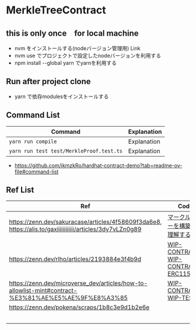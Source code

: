 # MerkleTreeContract

## this is only once　for local machine
- nvm をインストールする(nodeバージョン管理用) Link
- nvm use でプロジェクトで設定したnodeバージョンを利用する
- npm install --global yarn でyarnを利用する

## Run after project clone
- yarn で依存modulesをインストールする

## Command List
| Command | Explanation |
| ---- | ---- |
| `yarn run compile` | Explanation |
| `yarn run test test/MerkleProof.test.ts` | Explanation |

- https://github.com/ikmzkRo/hardhat-contract-demo?tab=readme-ov-file#command-list

## Ref List
| Ref | Code |
| ---- | ---- |
| https://zenn.dev/sakuracase/articles/4f58609f3da6e8, https://alis.to/gaxiiiiiiiiiiii/articles/3dy7vLZn0g89 | [マークルツリーを構築して理解する](https://zenn.dev/mizuneko4345/articles/f0b7efe1eedd28#%E3%83%9E%E3%83%BC%E3%82%AF%E3%83%AB%E3%83%84%E3%83%AA%E3%83%BC%E3%81%A8%E3%81%AF%E4%BD%95%E3%81%8B) |
| https://zenn.dev/rlho/articles/2193884e3f4b9d | [WIP-CONTRACT](https://github.com/ikmzkRo/hardhat-contract-demo/blob/main/contracts/token/ikmz-ERC1155/IkmzMerkleProof.sol), [WIP-CONTRACT-ERC1155](https://github.com/ikmzkRo/MerkleTreeContract/blob/main/contracts/MerkleProof.sol) |
| https://zenn.dev/microverse_dev/articles/how-to-allowlist-mint#contract-%E3%81%AE%E5%AE%9F%E8%A3%85 | [WIP-CONTRACT](https://github.com/ikmzkRo/hardhat-contract-demo/blob/main/contracts/token/ikmz-ERC721/IkmzMerkleProof.sol), [WIP-TEST](https://github.com/ikmzkRo/hardhat-contract-demo/blob/main/test/token/IkmzMerkleProof.test.ts) |
| https://zenn.dev/pokena/scraps/1b8c3e9d1b2e6e |  |
|  |  |
|  |  |
|  |  |
|  |  |
|  |  |
